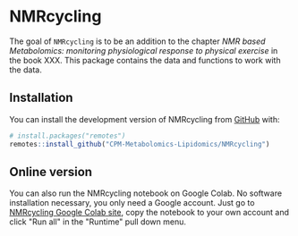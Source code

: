 
<!-- README.md is generated from README.Rmd. Please edit that file -->

# NMRcycling

<!-- badges: start -->
<!-- badges: end -->

The goal of `NMRcycling` is to be an addition to the chapter *NMR based
Metabolomics: monitoring physiological response to physical exercise* in
the book XXX. This package contains the data and functions to work with
the data.

## Installation

You can install the development version of NMRcycling from
[GitHub](https://github.com/ricoderks/NMRcycling) with:

``` r
# install.packages("remotes")
remotes::install_github("CPM-Metabolomics-Lipidomics/NMRcycling")
```

## Online version

You can also run the NMRcycling notebook on Google Colab. No software
installation necessary, you only need a Google account. Just go to 
[NMRcycling Google Colab site](https://colab.research.google.com/drive/1a71rNVgBCjXN-OeUnPt15IvdPgydXYXz?usp=sharing),
copy the notebook to your own account and click "Run all" in the
"Runtime" pull down menu.
